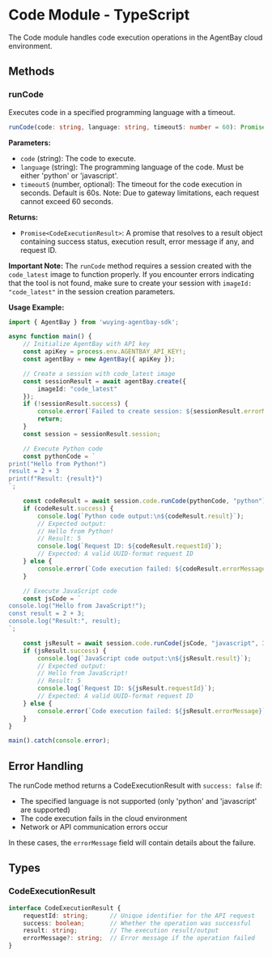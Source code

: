 # Code Module - TypeScript

The Code module handles code execution operations in the AgentBay cloud environment.

## Methods

### runCode

Executes code in a specified programming language with a timeout.

```typescript
runCode(code: string, language: string, timeoutS: number = 60): Promise<CodeExecutionResult>
```

**Parameters:**
- `code` (string): The code to execute.
- `language` (string): The programming language of the code. Must be either 'python' or 'javascript'.
- `timeoutS` (number, optional): The timeout for the code execution in seconds. Default is 60s. Note: Due to gateway limitations, each request cannot exceed 60 seconds.

**Returns:**
- `Promise<CodeExecutionResult>`: A promise that resolves to a result object containing success status, execution result, error message if any, and request ID.

**Important Note:**
The `runCode` method requires a session created with the `code_latest` image to function properly. If you encounter errors indicating that the tool is not found, make sure to create your session with `imageId: "code_latest"` in the session creation parameters.

**Usage Example:**

```typescript
import { AgentBay } from 'wuying-agentbay-sdk';

async function main() {
    // Initialize AgentBay with API key
    const apiKey = process.env.AGENTBAY_API_KEY!;
    const agentBay = new AgentBay({ apiKey });

    // Create a session with code_latest image
    const sessionResult = await agentBay.create({
        imageId: "code_latest"
    });
    if (!sessionResult.success) {
        console.error(`Failed to create session: ${sessionResult.errorMessage}`);
        return;
    }
    const session = sessionResult.session;

    // Execute Python code
    const pythonCode = `
print("Hello from Python!")
result = 2 + 3
print(f"Result: {result}")
`;

    const codeResult = await session.code.runCode(pythonCode, "python");
    if (codeResult.success) {
        console.log(`Python code output:\n${codeResult.result}`);
        // Expected output:
        // Hello from Python!
        // Result: 5
        console.log(`Request ID: ${codeResult.requestId}`);
        // Expected: A valid UUID-format request ID
    } else {
        console.error(`Code execution failed: ${codeResult.errorMessage}`);
    }

    // Execute JavaScript code
    const jsCode = `
console.log("Hello from JavaScript!");
const result = 2 + 3;
console.log("Result:", result);
`;

    const jsResult = await session.code.runCode(jsCode, "javascript", 30);
    if (jsResult.success) {
        console.log(`JavaScript code output:\n${jsResult.result}`);
        // Expected output:
        // Hello from JavaScript!
        // Result: 5
        console.log(`Request ID: ${jsResult.requestId}`);
        // Expected: A valid UUID-format request ID
    } else {
        console.error(`Code execution failed: ${jsResult.errorMessage}`);
    }
}

main().catch(console.error);
```

## Error Handling

The runCode method returns a CodeExecutionResult with `success: false` if:
- The specified language is not supported (only 'python' and 'javascript' are supported)
- The code execution fails in the cloud environment
- Network or API communication errors occur

In these cases, the `errorMessage` field will contain details about the failure.

## Types

### CodeExecutionResult

```typescript
interface CodeExecutionResult {
    requestId: string;      // Unique identifier for the API request
    success: boolean;       // Whether the operation was successful
    result: string;         // The execution result/output
    errorMessage?: string;  // Error message if the operation failed
}
``` 